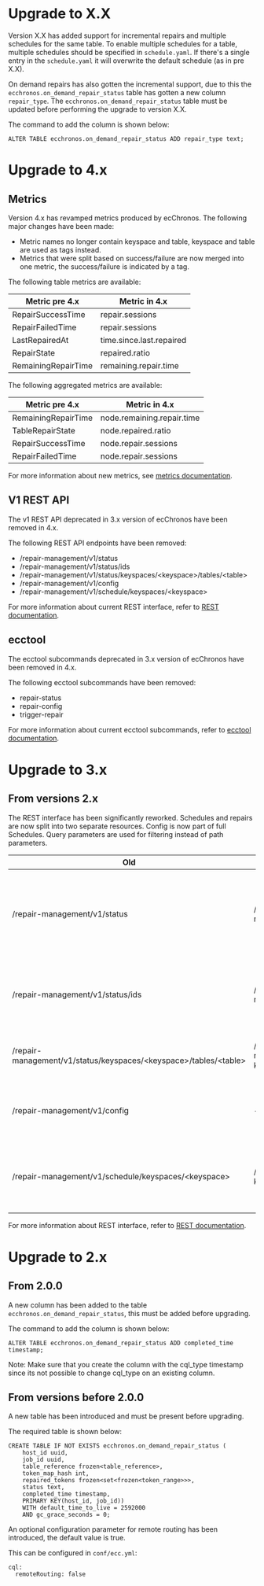 # Upgrade to X.X

Version X.X has added support for incremental repairs and multiple schedules for the same table.
To enable multiple schedules for a table, multiple schedules should be specified in `schedule.yaml`.
If there's a single entry in the `schedule.yaml` it will overwrite the default schedule (as in pre X.X).

On demand repairs has also gotten the incremental support, due to this the `ecchronos.on_demand_repair_status` table
has gotten a new column `repair_type`.
The `ecchronos.on_demand_repair_status` table must be updated before performing the upgrade to version X.X.

The command to add the column is shown below:
```
ALTER TABLE ecchronos.on_demand_repair_status ADD repair_type text;
```

# Upgrade to 4.x

## Metrics
Version 4.x has revamped metrics produced by ecChronos.
The following major changes have been made:

* Metric names no longer contain keyspace and table, keyspace and table are used as tags instead.
* Metrics that were split based on success/failure are now merged into one metric,
the success/failure is indicated by a tag.

The following table metrics are available:

| Metric pre 4.x                          | Metric in 4.x              |
|-----------------------------------------|----------------------------|
| RepairSuccessTime                       | repair.sessions            |
| RepairFailedTime                        | repair.sessions            |
| LastRepairedAt                          | time.since.last.repaired   |
| RepairState                             | repaired.ratio             |
| RemainingRepairTime                     | remaining.repair.time      |

The following aggregated metrics are available:

| Metric pre 4.x      | Metric in 4.x              |
|---------------------|----------------------------|
| RemainingRepairTime | node.remaining.repair.time |
| TableRepairState    | node.repaired.ratio        |
| RepairSuccessTime   | node.repair.sessions       |
| RepairFailedTime    | node.repair.sessions       |

For more information about new metrics, see [metrics documentation](METRICS.md).

## V1 REST API

The v1 REST API deprecated in 3.x version of ecChronos have been removed in 4.x.

The following REST API endpoints have been removed:
* /repair-management/v1/status
* /repair-management/v1/status/ids
* /repair-management/v1/status/keyspaces/&lt;keyspace&gt;/tables/&lt;table&gt;
* /repair-management/v1/config
* /repair-management/v1/schedule/keyspaces/&lt;keyspace&gt;

For more information about current REST interface, refer to [REST documentation](REST.md).

## ecctool

The ecctool subcommands deprecated in 3.x version of ecChronos have been removed in 4.x.

The following ecctool subcommands have been removed:
* repair-status
* repair-config
* trigger-repair

For more information about current ecctool subcommands, refer to [ecctool documentation](autogenerated/ECCTOOL.md).

# Upgrade to 3.x

## From versions 2.x

The REST interface has been significantly reworked.
Schedules and repairs are now split into two separate resources.
Config is now part of full Schedules.
Query parameters are used for filtering instead of path parameters.


| Old                                                                          | New                                                                                     | Description                                                                              |
|------------------------------------------------------------------------------|-----------------------------------------------------------------------------------------|------------------------------------------------------------------------------------------|
| /repair-management/v1/status                                                 | /repair-management/v2/[repairs,schedules]                                               | Status has been split into `repairs` for on demand repairs and `schedules` for schedules |
| /repair-management/v1/status/ids                                             | /repair-management/v2/[repairs,schedules]/&lt;id&gt;                                    | Id can now be searched for on repairs or schedules specifically                          |
| /repair-management/v1/status/keyspaces/&lt;keyspace&gt;/tables/&lt;table&gt; | /repair-management/v2/[repairs,schedules]?keyspace=&lt;keyspace&gt;&table=&lt;table&gt; | `keyspace` and `table` are now query parameters                                          |
| /repair-management/v1/config                                                 | -                                                                                       | Config has been removed and is part of `schedules`                                       |
| /repair-management/v1/schedule/keyspaces/&lt;keyspace&gt;                    | /repair-management/v2/repairs?keyspace=&lt;keyspace&gt;&table=&lt;table&gt;             | Triggering can be done by using `POST` to `repairs` with query parameters                |

For more information about REST interface, refer to [REST documentation](REST.md).

# Upgrade to 2.x

## From 2.0.0

A new column has been added to the table `ecchronos.on_demand_repair_status`, this must be added before upgrading.

The command to add the column is shown below:
```
ALTER TABLE ecchronos.on_demand_repair_status ADD completed_time timestamp;
```

Note: Make sure that you create the column with the cql_type timestamp since its not possible to change cql_type on an existing column.

## From versions before 2.0.0

A new table has been introduced and must be present before upgrading.

The required table is shown below:
```
CREATE TABLE IF NOT EXISTS ecchronos.on_demand_repair_status (
    host_id uuid,
    job_id uuid,
    table_reference frozen<table_reference>,
    token_map_hash int,
    repaired_tokens frozen<set<frozen<token_range>>>,
    status text,
    completed_time timestamp,
    PRIMARY KEY(host_id, job_id))
    WITH default_time_to_live = 2592000
    AND gc_grace_seconds = 0;
```

An optional configuration parameter for remote routing has been introduced, the default value is true.

This can be configured in `conf/ecc.yml`:
```
cql:
  remoteRouting: false
```